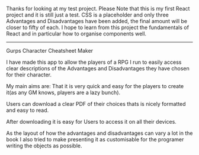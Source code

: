 Thanks for looking at my test project.
Please Note that this is my first React project and it is still just a test. CSS is a placeholder and only three Advantages and Disadvantages have been added, the final amount will be closer to fifty of each.
I hope to learn from this project the fundamentals of React and in particular how to organise components well.
***************************************************************************************************************

Gurps Character Cheatsheet Maker

I have made this app to allow the players of a RPG I run to easily access clear descriptions of the Advantages and Disadvantages they have chosen for their character.

My main aims are:
That it is very quick and easy for the players to create it(as any GM knows, players are a lazy bunch).

Users can download a clear PDF of their choices thats is nicely formatted and easy to read.

After downloading it is easy for Users to access it on all their devices.

As the layout of how the advantages and disadvantages can vary a lot in the book I also tried to make presenting it as customisable for the programer writing the objects as possible.




